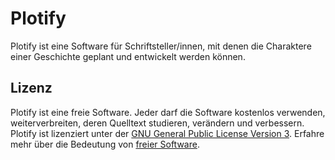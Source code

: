 # Plotify

Plotify ist eine Software für Schriftsteller/innen, mit denen die Charaktere einer
Geschichte geplant und entwickelt werden können.


## Lizenz

Plotify ist eine freie Software. Jeder darf die Software kostenlos verwenden,
weiterverbreiten, deren Quelltext studieren, verändern und verbessern.
Plotify ist lizenziert unter der [GNU General Public License Version 3](LICENSE).
Erfahre mehr über die Bedeutung von [freier Software](https://www.gnu.org/philosophy/free-sw.de.html).
